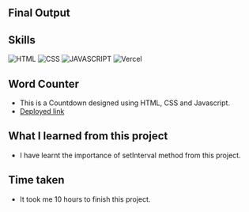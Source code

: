 ## Final Output

## Skills

![HTML](https://img.shields.io/badge/HTML5-E34F26?style=for-the-badge&logo=html5&logoColor=white)
![CSS](https://img.shields.io/badge/CSS3-1572B6?style=for-the-badge&logo=css3&logoColor=white)
![JAVASCRIPT](https://img.shields.io/badge/JavaScript-F7DF1E?style=for-the-badge&logo=javascript&logoColor=black)
![Vercel](https://img.shields.io/badge/Vercel-000000?style=for-the-badge&logo=vercel&logoColor=white)

## Word Counter

- This is a Countdown designed using HTML, CSS and Javascript.
- [Deployed link](https://countdown-robin.vercel.app/)

## What I learned from this project

- I have learnt the importance of setInterval method from this project.

## Time taken

- It took me 10 hours to finish this project.
